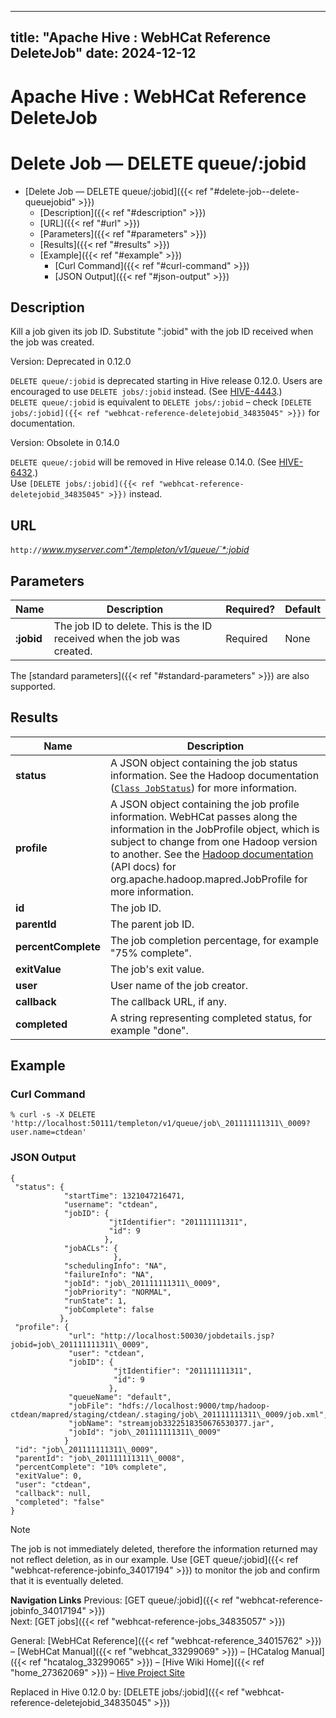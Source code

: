 ---

title: "Apache Hive : WebHCat Reference DeleteJob"
date: 2024-12-12
----------------

# Apache Hive : WebHCat Reference DeleteJob

# Delete Job — DELETE queue/:jobid

* [Delete Job — DELETE queue/:jobid]({{< ref "#delete-job--delete-queuejobid" >}})
  + [Description]({{< ref "#description" >}})
  + [URL]({{< ref "#url" >}})
  + [Parameters]({{< ref "#parameters" >}})
  + [Results]({{< ref "#results" >}})
  + [Example]({{< ref "#example" >}})
    - [Curl Command]({{< ref "#curl-command" >}})
    - [JSON Output]({{< ref "#json-output" >}})

## Description

Kill a job given its job ID. Substitute ":jobid" with the job ID received when the job was created.

Version: Deprecated in 0.12.0

`DELETE queue/:jobid` is deprecated starting in Hive release 0.12.0. Users are encouraged to use `DELETE jobs/:jobid` instead. (See [HIVE-4443](https://issues.apache.org/jira/browse/HIVE-4443).)  
`DELETE queue/:jobid` is equivalent to `DELETE jobs/:jobid` – check `[DELETE jobs/:jobid]({{< ref "webhcat-reference-deletejobid_34835045" >}})` for documentation.

Version: Obsolete in 0.14.0

`DELETE queue/:jobid` will be removed in Hive release 0.14.0. (See [HIVE-6432](https://issues.apache.org/jira/browse/HIVE-6432).)  
Use `[DELETE jobs/:jobid]({{< ref "webhcat-reference-deletejobid_34835045" >}})` instead.

## URL

`http://`*www.myserver.com*`/templeton/v1/queue/`*:jobid*

## Parameters

|    Name    |                               Description                               | Required? | Default |
|------------|-------------------------------------------------------------------------|-----------|---------|
| **:jobid** | The job ID to delete. This is the ID received when the job was created. | Required  | None    |

The [standard parameters]({{< ref "#standard-parameters" >}}) are also supported.

## Results

|        Name         |                                                                                                                                                         Description                                                                                                                                                         |
|---------------------|-----------------------------------------------------------------------------------------------------------------------------------------------------------------------------------------------------------------------------------------------------------------------------------------------------------------------------|
| **status**          | A JSON object containing the job status information. See the Hadoop documentation ([`Class JobStatus`](http://hadoop.apache.org/docs/stable/api/org/apache/hadoop/mapred/JobStatus.html)) for more information.                                                                                                             |
| **profile**         | A JSON object containing the job profile information. WebHCat passes along the information in the JobProfile object, which is subject to change from one Hadoop version to another. See the [Hadoop documentation](http://hadoop.apache.org/docs/) (API docs) for org.apache.hadoop.mapred.JobProfile for more information. |
| **id**              | The job ID.                                                                                                                                                                                                                                                                                                                 |
| **parentId**        | The parent job ID.                                                                                                                                                                                                                                                                                                          |
| **percentComplete** | The job completion percentage, for example "75% complete".                                                                                                                                                                                                                                                                  |
| **exitValue**       | The job's exit value.                                                                                                                                                                                                                                                                                                       |
| **user**            | User name of the job creator.                                                                                                                                                                                                                                                                                               |
| **callback**        | The callback URL, if any.                                                                                                                                                                                                                                                                                                   |
| **completed**       | A string representing completed status, for example "done".                                                                                                                                                                                                                                                                 |

## Example

### Curl Command

```
% curl -s -X DELETE 'http://localhost:50111/templeton/v1/queue/job\_201111111311\_0009?user.name=ctdean'

```

### JSON Output

```
{
 "status": {
            "startTime": 1321047216471,
            "username": "ctdean",
            "jobID": {
                      "jtIdentifier": "201111111311",
                      "id": 9
                     },
            "jobACLs": {
                       },
            "schedulingInfo": "NA",
            "failureInfo": "NA",
            "jobId": "job\_201111111311\_0009",
            "jobPriority": "NORMAL",
            "runState": 1,
            "jobComplete": false
           },
 "profile": {
             "url": "http://localhost:50030/jobdetails.jsp?jobid=job\_201111111311\_0009",
             "user": "ctdean",
             "jobID": {
                       "jtIdentifier": "201111111311",
                       "id": 9
                      },
             "queueName": "default",
             "jobFile": "hdfs://localhost:9000/tmp/hadoop-ctdean/mapred/staging/ctdean/.staging/job\_201111111311\_0009/job.xml",
             "jobName": "streamjob3322518350676530377.jar",
             "jobId": "job\_201111111311\_0009"
            }
 "id": "job\_201111111311\_0009",
 "parentId": "job\_201111111311\_0008",
 "percentComplete": "10% complete",
 "exitValue": 0,
 "user": "ctdean",
 "callback": null,
 "completed": "false"
}

```

Note

The job is not immediately deleted, therefore the information returned may not reflect deletion, as in our example. Use [GET queue/:jobid]({{< ref "webhcat-reference-jobinfo_34017194" >}}) to monitor the job and confirm that it is eventually deleted.

**Navigation Links**
Previous: [GET queue/:jobid]({{< ref "webhcat-reference-jobinfo_34017194" >}})  
Next: [GET jobs]({{< ref "webhcat-reference-jobs_34835057" >}})

General: [WebHCat Reference]({{< ref "webhcat-reference_34015762" >}}) – [WebHCat Manual]({{< ref "webhcat_33299069" >}}) – [HCatalog Manual]({{< ref "hcatalog_33299065" >}}) – [Hive Wiki Home]({{< ref "home_27362069" >}}) – [Hive Project Site](http://hive.apache.org/)

Replaced in Hive 0.12.0 by: [DELETE jobs/:jobid]({{< ref "webhcat-reference-deletejobid_34835045" >}})

